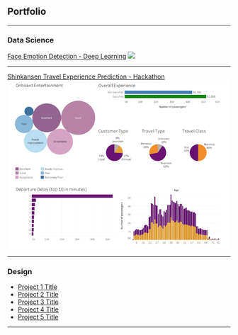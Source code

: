 ## Portfolio

---

### Data Science 

[Face Emotion Detection - Deep Learning](/face_emotion_page)
<img src="images/‎face_emotion_thumbnail.png?raw=true"/>

---
[Shinkansen Travel Experience Prediction - Hackathon](/shinkansen_page.md)
<img src="images/shinkansen_thumbnail.png?raw=true"/>

---

### Design

- [Project 1 Title](http://example.com/)
- [Project 2 Title](http://example.com/)
- [Project 3 Title](http://example.com/)
- [Project 4 Title](http://example.com/)
- [Project 5 Title](http://example.com/)

---
